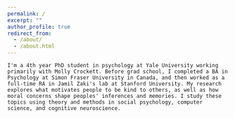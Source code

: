 ```yaml
---
permalink: /
excerpt: ""
author_profile: true
redirect_from: 
  - /about/
  - /about.html
---
```


`I'm a 4th year PhD student in psychology at Yale University working primarily with Molly Crockett. Before grad school, I completed a BA in Psychology at Simon Fraser University in Canada, and then worked as a full-time RA in Jamil Zaki's lab at Stanford University. My research explores what motivates people to be kind to others, as well as how moral concerns shape peoples' inferences and memories. I study these topics using theory and methods in social psychology, computer science, and cognitive neuroscience.`
